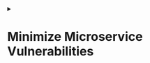 <details>
  <summary><h1>Minimize Microservice Vulnerabilities</h1></summary>
  

  1. A numbered
  2. list
     * With some
     * Sub bullets
</details>
